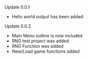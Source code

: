 Update 0.0.1
- Hello world output has been added

Update 0.0.2 
- Main Menu outline is now included
- RNG test project was added
- RNG Function was added
- New/Load game functions added
